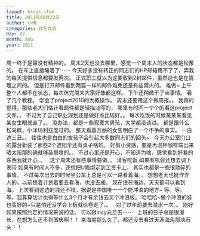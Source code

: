 ```yaml
---
layout: blogs_item
title: 2011年08月22日
author: 小傅
categories: 自言自语
day: 22
month: AUG
year: 2011
---
```




周一终于是最没有精神的。
周末2天也没去哪里，感觉一个周末人的状态都是松懈的。
在车上直接睡着了⋯⋯
今天好多没有转正的同志们的HP邮箱用不了了，弄我的每天提供信息都要发两次。
正式职工就以为这要收到2封邮件，虽然这也是在情理之间的。
但是打开邮件看到两篇一样的邮件难免还是有些窝火的。
难做~
上午整个人都不在状态，每次休完周末大家好像都这样。
下午还稍微干了点事情。
看了几个教程。
学会了project2010的大概操作。
周末还要用这个做周报。。
我真的觉得，那些老大们估计看邮件都是轻描淡写的，
哪里有时间一个个的看这project文件。。
不过为了自己职业规划还是做好点比较好。。
每次吃饭的时候某某某看见某女生眼就直了。。
没办法，都是一些寂寞大男孩，大学都没谈过。
都是跟什么松岛枫，小泽玛利亚度过的。
整天看着万丽的女生明白了一个不争的事实。
一白遮三丑。。
往往也是白白的女孩子会引起大多数同志们的回头~
&nbsp;
今天办公室门口的露台新装了那些2个遮阳伞还有桌子啥的。
好有小资感，要是再泡杯咖啡端出来晒太阳那的确就够装那啥的。。
不过心里还是开心，不知道为啥，感觉看到好看的东西我就开心。。
&nbsp;
这个周末还有些事情要做。。
请客吃饭
如果有机会还想去调下表带
如果有时间人不多，还想把U盾绑定到工资卡上。
其实也都是一些很琐碎的事情。
不过每次出去的时候坐公车上总是可以一路看着海。。
想想老天也挺作弄人的，以前想着计划着要去看海，也没去成。
现在住在海边，天天都可以看到海。
上次看到这边的浪还不错，据说是中国唯一一个能冲浪的地方~
等。等。等。我算算估计也得等什么3个月才有余钱去买个冲浪板。
哈哈哈~做个冲浪的娃也蛮好的~只是怕还没学会上板就给卷走了。。
&nbsp;
对了过年前要去潜水一次。。
刚好如果按照约定的情况来说的话。
可以跟incy元旦去⋯⋯
&nbsp;
上班的日子总是很漫长，在想怎么还不到国庆啊！！
来海南那么久了，都还没去看过天涯海角那块石头！！


